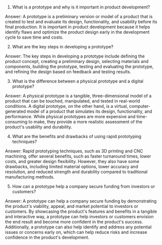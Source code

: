 1. What is a prototype and why is it important in product development? 

Answer: A prototype is a preliminary version or model of a product that is created to test and evaluate its design, functionality, and usability before its final production. It is important in product development because it helps identify flaws and optimize the product design early in the development cycle to save time and costs.

2. What are the key steps in developing a prototype? 

Answer: The key steps in developing a prototype include defining the product concept, creating a preliminary design, selecting materials and components, building the prototype, testing and evaluating the prototype, and refining the design based on feedback and testing results.

3. What is the difference between a physical prototype and a digital prototype? 

Answer: A physical prototype is a tangible, three-dimensional model of a product that can be touched, manipulated, and tested in real-world conditions. A digital prototype, on the other hand, is a virtual, computer-generated model of a product that simulates its design, functionality, and performance. While physical prototypes are more expensive and time-consuming to make, they provide a more realistic assessment of the product's usability and durability.

4. What are the benefits and drawbacks of using rapid prototyping techniques? 

Answer: Rapid prototyping techniques, such as 3D printing and CNC machining, offer several benefits, such as faster turnaround times, lower costs, and greater design flexibility. However, they also have some drawbacks, including limited material options, lower accuracy and resolution, and reduced strength and durability compared to traditional manufacturing methods.

5. How can a prototype help a company secure funding from investors or customers? 

Answer: A prototype can help a company secure funding by demonstrating the product's viability, appeal, and market potential to investors or customers. By showcasing the product's features and benefits in a tangible and interactive way, a prototype can help investors or customers envision the end result and become more confident in the product's success. Additionally, a prototype can also help identify and address any potential issues or concerns early on, which can help reduce risks and increase confidence in the product's development.